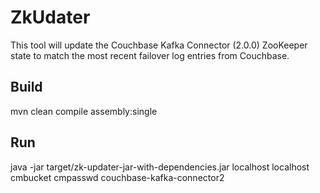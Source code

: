 # ZkUdater

This tool will update the Couchbase Kafka Connector (2.0.0) ZooKeeper state to match the most recent failover log entries from Couchbase.

## Build

mvn clean compile assembly:single

## Run

java -jar target/zk-updater-jar-with-dependencies.jar localhost localhost cmbucket cmpasswd couchbase-kafka-connector2
